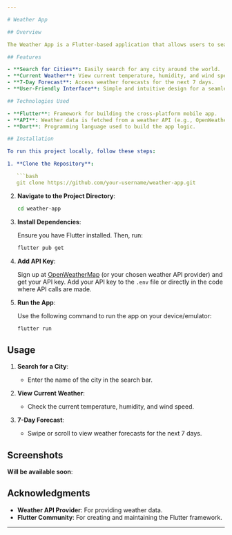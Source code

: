 ```yaml
---

# Weather App

## Overview

The Weather App is a Flutter-based application that allows users to search for and view the current weather conditions for any city. Users can check the temperature, humidity, and wind speed for the current day as well as the forecast for the next 7 days. This app provides a user-friendly interface to keep track of weather conditions effortlessly.

## Features

- **Search for Cities**: Easily search for any city around the world.
- **Current Weather**: View current temperature, humidity, and wind speed.
- **7-Day Forecast**: Access weather forecasts for the next 7 days.
- **User-Friendly Interface**: Simple and intuitive design for a seamless user experience.

## Technologies Used

- **Flutter**: Framework for building the cross-platform mobile app.
- **API**: Weather data is fetched from a weather API (e.g., OpenWeatherMap).
- **Dart**: Programming language used to build the app logic.

## Installation

To run this project locally, follow these steps:

1. **Clone the Repository**:

   ```bash
   git clone https://github.com/your-username/weather-app.git
   ```

2. **Navigate to the Project Directory**:

   ```bash
   cd weather-app
   ```

3. **Install Dependencies**:

   Ensure you have Flutter installed. Then, run:

   ```bash
   flutter pub get
   ```

4. **Add API Key**:

   Sign up at [OpenWeatherMap](https://openweathermap.org/) (or your chosen weather API provider) and get your API key. Add your API key to the `.env` file or directly in the code where API calls are made.

5. **Run the App**:

   Use the following command to run the app on your device/emulator:

   ```bash
   flutter run
   ```

## Usage

1. **Search for a City**:
   - Enter the name of the city in the search bar.

2. **View Current Weather**:
   - Check the current temperature, humidity, and wind speed.

3. **7-Day Forecast**:
   - Swipe or scroll to view weather forecasts for the next 7 days.

## Screenshots

**Will be available soon**:

## Acknowledgments

- **Weather API Provider**: For providing weather data.
- **Flutter Community**: For creating and maintaining the Flutter framework.

---
```

